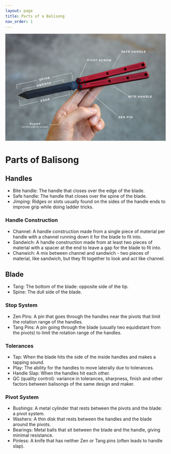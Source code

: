```yaml
---
layout: page
title: Parts of a Balisong
nav_order: 1
---
```


![Breakdown of a Krake Raken by Squid Industries.](kraken_part.jpg)

# Parts of Balisong
## Handles
- Bite handle: The handle that closes over the edge of the blade.
- Safe handle: The handle that closes over the spine of the blade.
- Jimping: Ridges or slots usually found on the sides of the handle ends to improve grip while doing ladder tricks.
### Handle Construction
- Channel: A handle construction made from a single piece of material per handle with a channel running down it for the blade to fit into.
- Sandwich: A handle construction made from at least two pieces of material with a spacer at the end to leave a gap for the blade to fit into.
- Chanwich: A mix between channel and sandwich - two pieces of material, like sandwich, but they fit together to look and act like channel.

## Blade
- Tang: The bottom of the blade: opposite side of the tip.
- Spine: The dull side of the blade.
### Stop System
- Zen Pins: A pin that goes through the handles near the pivots that limit the rotation range of the handles.
- Tang Pins: A pin going through the blade (usually two equidistant from the pivots) to limit the rotation range of the handles.
### Tolerances
- Tap: When the blade hits the side of the inside handles and makes a tapping sound.
- Play: The ability for the handles to move laterally due to tolerances.
- Handle Slap: When the handles hit each other.
- QC (quality control): variance in tolerances, sharpness, finish and other factors between balisongs of the same design and maker.

### Pivot System
- Bushings: A metal cylinder that rests between the pivots and the blade: a pivot system.
- Washers: A thin disk that rests between the handles and the blade around the pivots.
- Bearings: Metal balls that sit between the blade and the handle, giving minimal resistance.
- Pinless: A knife that has neither Zen or Tang pins (often leads to handle slap).